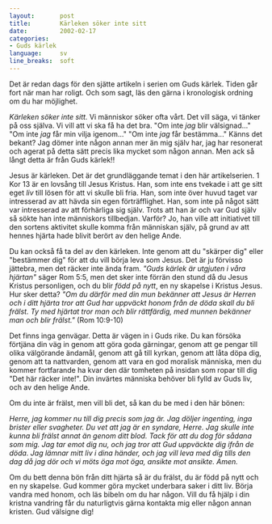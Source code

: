 ```yaml
---
layout:       post
title:        Kärleken söker inte sitt
date:         2002-02-17
categories:
- Guds kärlek
language:     sv
line_breaks:  soft
---
```

Det är redan dags för den sjätte artikeln i serien om Guds kärlek. Tiden går
fort när man har roligt. Och som sagt, läs den gärna i kronologisk ordning om du
har möjlighet.

<em>Kärleken söker inte sitt.</em> Vi människor söker ofta vårt. Det vill säga,
vi tänker på oss själva. Vi vill att vi ska få ha det bra. "Om inte <em>jag</em>
blir välsignad..." "Om inte <em>jag</em> får min vilja igenom..." "Om inte
<em>jag</em> får bestämma..." Känns det bekant? Jag dömer inte någon annan mer
än mig själv har, jag har resonerat och agerat på detta sätt precis lika mycket
som någon annan. Men ack så långt detta är från Guds kärlek!!

Jesus är kärleken. Det är det grundläggande temat i den här artikelserien. 1 Kor
13 är en lovsång till Jesus Kristus. Han, som inte ens tvekade i att ge sitt
eget <em>liv</em> till lösen för att vi skulle bli fria. Han, som inte över
huvud taget var intresserad av att hävda sin egen förträfflighet. Han, som inte
på något sätt var intresserad av att förhärliga sig själv. Trots att han är och
var Gud själv så sökte han inte människors tillbedjan. Varför? Jo, han ville att
initiativet till den sortens aktivitet skulle komma från människan själv, på
grund av att hennes hjärta hade blivit berört av den helige Ande.

Du kan också få ta del av den kärleken. Inte genom att du "skärper dig" eller
"bestämmer dig" för att du vill börja leva som Jesus. Det är ju förvisso
jättebra, men det räcker inte ända fram. <em>"Guds kärlek är utgjuten i våra
hjärtan"</em> säger Rom 5:5, men det sker inte förrän den stund då du Jesus
Kristus personligen, och du blir <em>född på nytt</em>, en ny skapelse i Kristus
Jesus. Hur sker detta? <em>"Om du därför med din mun bekänner att Jesus är
Herren och i ditt hjärta tror att Gud har uppväckt honom från de döda skall du
bli frälst. Ty med hjärtat tror man och blir rättfärdig, med munnen bekänner man
och blir frälst."</em> (Rom 10:9-10)

Det finns inga genvägar. Detta är vägen in i Guds rike. Du kan försöka förtjäna
din väg in genom att göra goda gärningar, genom att ge pengar till olika
välgörande ändamål, genom att gå till kyrkan, genom att låta döpa dig, genom att
ta nattvarden, genom att vara en god moralisk människa, men du kommer
fortfarande ha kvar den där tomheten på insidan som ropar till dig "Det här
räcker inte!". Din invärtes människa behöver bli fylld av Guds liv, och av den
helige Ande.

Om du inte är frälst, men vill bli det, så kan du be med i den här bönen:

<em>Herre, jag kommer nu till dig precis som jag är. Jag döljer ingenting, inga
brister eller svagheter. Du vet att jag är en syndare, Herre. Jag skulle inte
kunna bli frälst annat än genom ditt blod. Tack för att du dog för sådana som
mig. Jag tar emot dig nu, och jag tror att Gud uppväckte dig ifrån de döda. Jag
lämnar mitt liv i dina händer, och jag vill leva med dig tills den dag då jag
dör och vi möts öga mot öga, ansikte mot ansikte. Amen.</em>

Om du bett denna bön från ditt hjärta så är du frälst, du är född på nytt och en
ny skapelse. Gud kommer göra mycket underbara saker i ditt liv. Börja vandra med
honom, och läs bibeln om du har någon. Vill du få hjälp i din kristna vandring
får du naturligtvis gärna kontakta mig eller någon annan kristen. Gud välsigne
dig!
